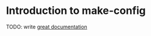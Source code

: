 # Introduction to make-config

TODO: write [great documentation](http://jacobian.org/writing/what-to-write/)
